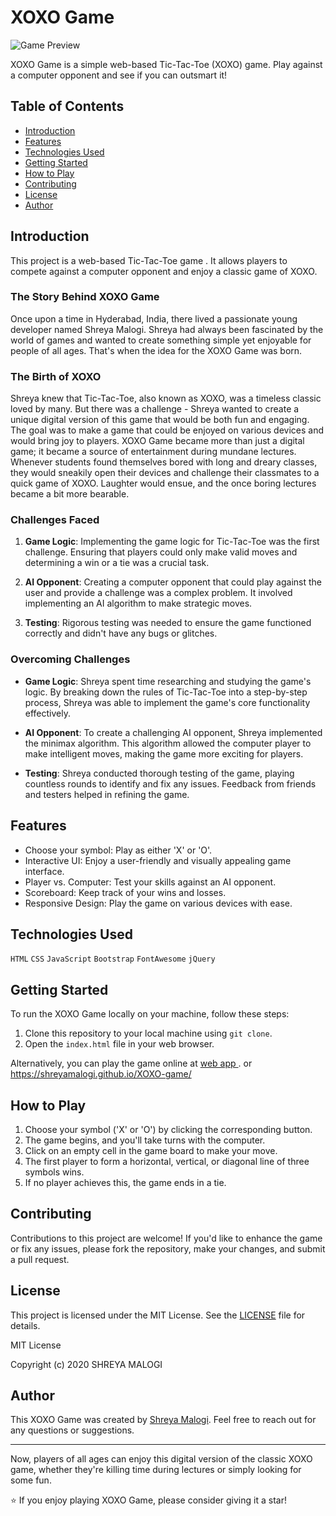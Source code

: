 

# XOXO Game 

![Game Preview](link_to_game_preview)

XOXO Game is a simple web-based Tic-Tac-Toe (XOXO) game. Play against a computer opponent and see if you can outsmart it!

## Table of Contents
- [Introduction](#introduction)
- [Features](#features)
- [Technologies Used](#technologies-used)
- [Getting Started](#getting-started)
- [How to Play](#how-to-play)
- [Contributing](#contributing)
- [License](#license)
- [Author](#author)

## Introduction

This project is a web-based Tic-Tac-Toe game . It allows players to compete against a computer opponent and enjoy a classic game of XOXO.

### The Story Behind XOXO Game

Once upon a time in Hyderabad, India, there lived a passionate young developer named Shreya Malogi. Shreya had always been fascinated by the world of games and wanted to create something simple yet enjoyable for people of all ages. That's when the idea for the XOXO Game was born.

### The Birth of XOXO

Shreya knew that Tic-Tac-Toe, also known as XOXO, was a timeless classic loved by many. But there was a challenge - Shreya wanted to create a unique digital version of this game that would be both fun and engaging. The goal was to make a game that could be enjoyed on various devices and would bring joy to players. XOXO Game became more than just a digital game; it became a source of entertainment during mundane lectures. Whenever students found themselves bored with long and dreary classes, they would sneakily open their devices and challenge their classmates to a quick game of XOXO. Laughter would ensue, and the once boring lectures became a bit more bearable.

### Challenges Faced

1. **Game Logic**: Implementing the game logic for Tic-Tac-Toe was the first challenge. Ensuring that players could only make valid moves and determining a win or a tie was a crucial task.

2. **AI Opponent**: Creating a computer opponent that could play against the user and provide a challenge was a complex problem. It involved implementing an AI algorithm to make strategic moves.

3. **Testing**: Rigorous testing was needed to ensure the game functioned correctly and didn't have any bugs or glitches.

### Overcoming Challenges

- **Game Logic**: Shreya spent time researching and studying the game's logic. By breaking down the rules of Tic-Tac-Toe into a step-by-step process, Shreya was able to implement the game's core functionality effectively.

- **AI Opponent**: To create a challenging AI opponent, Shreya implemented the minimax algorithm. This algorithm allowed the computer player to make intelligent moves, making the game more exciting for players.

- **Testing**: Shreya conducted thorough testing of the game, playing countless rounds to identify and fix any issues. Feedback from friends and testers helped in refining the game.



## Features

- Choose your symbol: Play as either 'X' or 'O'.
- Interactive UI: Enjoy a user-friendly and visually appealing game interface.
- Player vs. Computer: Test your skills against an AI opponent.
- Scoreboard: Keep track of your wins and losses.
- Responsive Design: Play the game on various devices with ease.

## Technologies Used

`HTML` `CSS` `JavaScript` `Bootstrap` `FontAwesome` `jQuery` 

## Getting Started

To run the XOXO Game locally on your machine, follow these steps:

1. Clone this repository to your local machine using `git clone`.
2. Open the `index.html` file in your web browser.

Alternatively, you can play the game online at [web app ](https://8jzrw.csb.app/). 
or https://shreyamalogi.github.io/XOXO-game/

## How to Play

1. Choose your symbol ('X' or 'O') by clicking the corresponding button.
2. The game begins, and you'll take turns with the computer.
3. Click on an empty cell in the game board to make your move.
4. The first player to form a horizontal, vertical, or diagonal line of three symbols wins.
5. If no player achieves this, the game ends in a tie.

## Contributing

Contributions to this project are welcome! If you'd like to enhance the game or fix any issues, please fork the repository, make your changes, and submit a pull request.

## License

This project is licensed under the MIT License. See the [LICENSE](LICENSE) file for details.

MIT License

Copyright (c) 2020 SHREYA MALOGI

## Author

This XOXO Game was created by [Shreya Malogi](https://github.com/shreyamalogi). Feel free to reach out for any questions or suggestions.

---

Now, players of all ages can enjoy this digital version of the classic XOXO game, whether they're killing time during lectures or simply looking for some fun.

⭐ If you enjoy playing XOXO Game, please consider giving it a star! 

